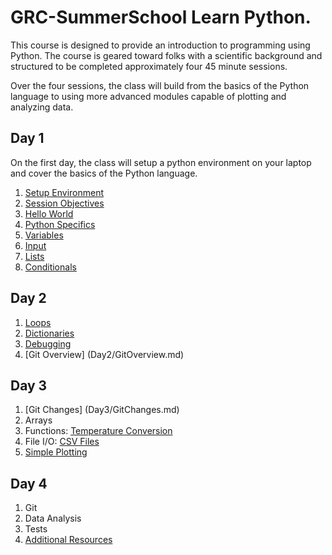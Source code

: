 # GRC-SummerSchool Learn Python.

This course is designed to provide an introduction to programming using Python. The 
course is geared toward folks with a scientific background and structured to be 
completed approximately four 45 minute sessions.

Over the four sessions, the class will build from the basics of the Python
language to using more advanced modules capable of plotting and analyzing 
data.

## Day 1

On the first day, the class will setup a python environment on your laptop
and cover the basics of the Python language.

1. [Setup Environment](Day1/Setup.md)
2. [Session Objectives](Day1/SessionObjectives.md)
3. [Hello World](Day1/HelloWorld.md)
4. [Python Specifics](Day1/Whitespace.md)
5. [Variables](Day1/Variables.md)
6. [Input](Day1/Input.md)
7. [Lists](Day1/Lists.md)
8. [Conditionals](Day1/Conditionals.md)

## Day 2

1. [Loops](Day2/Loops.md)
2. [Dictionaries](Day2/Dictionaries.md)
3. [Debugging](Day2/Debugging.md)
4. [Git Overview] (Day2/GitOverview.md)

## Day 3

1. [Git Changes] (Day3/GitChanges.md)
2. Arrays
3. Functions: [Temperature Conversion](Day3/TemperatureConversion.md)
4. File I/O: [CSV Files](Day3/CSVFiles.md)
5. [Simple Plotting](Day3/SimplePlotting.md)

## Day 4

1. Git
2. Data Analysis
3. Tests
4. [Additional Resources](AdditionalResources.md)

